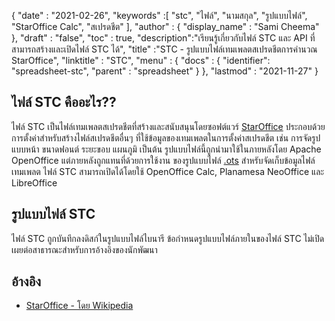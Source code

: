 {
  "date" : "2021-02-26",
  "keywords" :[ "stc", "ไฟล์", "นามสกุล", "รูปแบบไฟล์", "StarOffice Calc", "สเปรดชีต" ],
  "author" : {
    "display_name" : "Sami Cheema"
},
  "draft" : "false",
  "toc" : true,
  "description":"เรียนรู้เกี่ยวกับไฟล์ STC และ API ที่สามารถสร้างและเปิดไฟล์ STC ได้",
  "title" :"STC - รูปแบบไฟล์เทมเพลตสเปรดชีตการคำนวณ StarOffice",
  "linktitle" : "STC",
  "menu" : {
    "docs" : {
      "identifier": "spreadsheet-stc",
      "parent" : "spreadsheet"
}
},
  "lastmod" : "2021-11-27"
}

## ไฟล์ STC คืออะไร??

ไฟล์ STC เป็นไฟล์เทมเพลตสเปรดชีตที่สร้างและสนับสนุนโดยซอฟต์แวร์ [StarOffice](https://www.staroffice.com/) ประกอบด้วยการตั้งค่าสำหรับสร้างไฟล์สเปรดชีตอื่นๆ ที่ใช้ข้อมูลของเทมเพลตในการตั้งค่าสเปรดชีต เช่น การจัดรูปแบบหน้า ขนาดฟอนต์ ระยะขอบ แผนภูมิ เป็นต้น รูปแบบไฟล์นี้ถูกนำมาใช้ในภายหลังโดย Apache OpenOffice แต่ภายหลังถูกแทนที่ด้วยการใช้งาน ของรูปแบบไฟล์ [.ots](/th/spreadsheet/ots/) สำหรับจัดเก็บข้อมูลไฟล์เทมเพลต ไฟล์ STC สามารถเปิดได้โดยใช้ OpenOffice Calc, Planamesa NeoOffice และ LibreOffice

## รูปแบบไฟล์ STC

ไฟล์ STC ถูกบันทึกลงดิสก์ในรูปแบบไฟล์ไบนารี ข้อกำหนดรูปแบบไฟล์ภายในของไฟล์ STC ไม่เปิดเผยต่อสาธารณะสำหรับการอ้างอิงของนักพัฒนา

## อ้างอิง ##

* [StarOffice - โดย Wikipedia](https://en.wikipedia.org/wiki/StarOffice)

